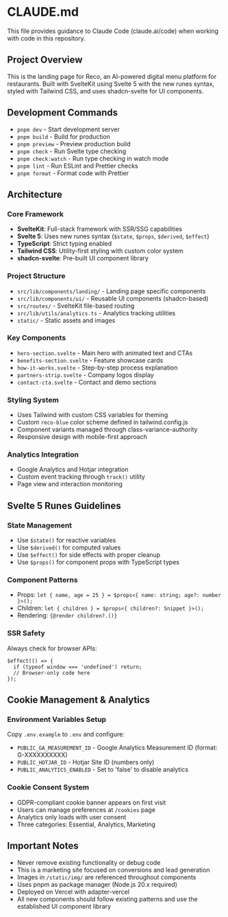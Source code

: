 # CLAUDE.md

This file provides guidance to Claude Code (claude.ai/code) when working with code in this repository.

## Project Overview

This is the landing page for Reco, an AI-powered digital menu platform for restaurants. Built with SvelteKit using Svelte 5 with the new runes syntax, styled with Tailwind CSS, and uses shadcn-svelte for UI components.

## Development Commands

- `pnpm dev` - Start development server
- `pnpm build` - Build for production
- `pnpm preview` - Preview production build
- `pnpm check` - Run Svelte type checking
- `pnpm check:watch` - Run type checking in watch mode
- `pnpm lint` - Run ESLint and Prettier checks
- `pnpm format` - Format code with Prettier

## Architecture

### Core Framework
- **SvelteKit**: Full-stack framework with SSR/SSG capabilities
- **Svelte 5**: Uses new runes syntax (`$state`, `$props`, `$derived`, `$effect`)
- **TypeScript**: Strict typing enabled
- **Tailwind CSS**: Utility-first styling with custom color system
- **shadcn-svelte**: Pre-built UI component library

### Project Structure
- `src/lib/components/landing/` - Landing page specific components
- `src/lib/components/ui/` - Reusable UI components (shadcn-based)
- `src/routes/` - SvelteKit file-based routing
- `src/lib/utils/analytics.ts` - Analytics tracking utilities
- `static/` - Static assets and images

### Key Components
- `hero-section.svelte` - Main hero with animated text and CTAs
- `benefits-section.svelte` - Feature showcase cards
- `how-it-works.svelte` - Step-by-step process explanation
- `partners-strip.svelte` - Company logos display
- `contact-cta.svelte` - Contact and demo sections

### Styling System
- Uses Tailwind with custom CSS variables for theming
- Custom `reco-blue` color scheme defined in tailwind.config.js
- Component variants managed through class-variance-authority
- Responsive design with mobile-first approach

### Analytics Integration
- Google Analytics and Hotjar integration
- Custom event tracking through `track()` utility
- Page view and interaction monitoring

## Svelte 5 Runes Guidelines

### State Management
- Use `$state()` for reactive variables
- Use `$derived()` for computed values
- Use `$effect()` for side effects with proper cleanup
- Use `$props()` for component props with TypeScript types

### Component Patterns
- Props: `let { name, age = 25 } = $props<{ name: string; age?: number }>();`
- Children: `let { children } = $props<{ children?: Snippet }>();`
- Rendering: `{@render children?.()}`

### SSR Safety
Always check for browser APIs:
```svelte
$effect(() => {
  if (typeof window === 'undefined') return;
  // Browser-only code here
});
```

## Cookie Management & Analytics

### Environment Variables Setup
Copy `.env.example` to `.env` and configure:
- `PUBLIC_GA_MEASUREMENT_ID` - Google Analytics Measurement ID (format: G-XXXXXXXXXX)
- `PUBLIC_HOTJAR_ID` - Hotjar Site ID (numbers only)
- `PUBLIC_ANALYTICS_ENABLED` - Set to 'false' to disable analytics

### Cookie Consent System
- GDPR-compliant cookie banner appears on first visit
- Users can manage preferences at `/cookies` page
- Analytics only loads with user consent
- Three categories: Essential, Analytics, Marketing

## Important Notes

- Never remove existing functionality or debug code
- This is a marketing site focused on conversions and lead generation
- Images in `/static/img/` are referenced throughout components
- Uses pnpm as package manager (Node.js 20.x required)
- Deployed on Vercel with adapter-vercel
- All new components should follow existing patterns and use the established UI component library